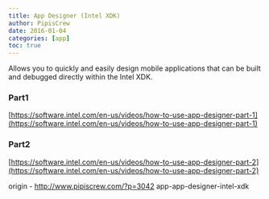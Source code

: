 ```yaml
---
title: App Designer (Intel XDK)
author: PipisCrew
date: 2016-01-04
categories: [app]
toc: true
---
```


Allows you to quickly and easily design mobile applications that can be built and debugged directly within the Intel XDK.

### Part1

[https://software.intel.com/en-us/videos/how-to-use-app-designer-part-1](https://software.intel.com/en-us/videos/how-to-use-app-designer-part-1)

### Part2

[https://software.intel.com/en-us/videos/how-to-use-app-designer-part-2](https://software.intel.com/en-us/videos/how-to-use-app-designer-part-2)

origin - http://www.pipiscrew.com/?p=3042 app-app-designer-intel-xdk